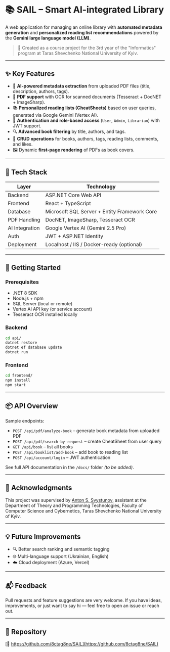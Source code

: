 # 📚 SAIL – Smart AI-integrated Library

A web application for managing an online library with **automated metadata generation** and **personalized reading list recommendations** powered by the **Gemini large language model (LLM)**.

> 🚀 Created as a course project for the 3rd year of the "Informatics" program at Taras Shevchenko National University of Kyiv.

---

## ✨ Key Features

* 🧠 **AI-powered metadata extraction** from uploaded PDF files (title, description, authors, tags).
* 📄 **PDF support** with OCR for scanned documents (Tesseract + DocNET + ImageSharp).
* 📚 **Personalized reading lists (CheatSheets)** based on user queries, generated via Google Gemini (Vertex AI).
* 🔐 **Authentication and role-based access** (`User`, `Admin`, `Librarian`) with JWT support.
* 🔍 **Advanced book filtering** by title, authors, and tags.
* 💾 **CRUD operations** for books, authors, tags, reading lists, comments, and likes.
* 🖼️ Dynamic **first-page rendering** of PDFs as book covers.

---

## 🧰 Tech Stack

| Layer          | Technology                                   |
| -------------- | -------------------------------------------- |
| Backend        | ASP.NET Core Web API                         |
| Frontend       | React + TypeScript                           |
| Database       | Microsoft SQL Server + Entity Framework Core |
| PDF Handling   | DocNET, ImageSharp, Tesseract OCR            |
| AI Integration | Google Vertex AI (Gemini 2.5 Pro)            |
| Auth           | JWT + ASP.NET Identity                       |
| Deployment     | Localhost / IIS / Docker-ready (optional)    |

---

## 🚀 Getting Started

### Prerequisites

* .NET 8 SDK
* Node.js + npm
* SQL Server (local or remote)
* Vertex AI API key (or service account)
* Tesseract OCR installed locally

### Backend

```bash
cd api/
dotnet restore
dotnet ef database update
dotnet run
```

### Frontend

```bash
cd frontend/
npm install
npm start
```

---

## 📦 API Overview

Sample endpoints:

* `POST /api/pdf/analyze-book` – generate book metadata from uploaded PDF
* `POST /api/pdf/search-by-request` – create CheatSheet from user query
* `GET /api/book` – list all books
* `POST /api/booklist/add-book` – add book to reading list
* `POST /api/account/login` – JWT authentication

See full API documentation in the `/docs/` folder *(to be added)*.

---

<!-- ## 📸 Screenshots

> *(Insert here if needed: search page, book details, read-list generator, admin dashboard...)*

--- -->

## 🙏 Acknowledgments

This project was supervised by [Anton S. Svystunov](https://www.linkedin.com/in/anton-svystunov/), assistant at the Department of Theory and Programming Technologies, Faculty of Computer Science and Cybernetics, Taras Shevchenko National University of Kyiv.

---

## 💡 Future Improvements

* 🔍 Better search ranking and semantic tagging
* 🌐 Multi-language support (Ukrainian, English)
* ☁️ Cloud deployment (Azure, Vercel)

---

## 📬 Feedback

Pull requests and feature suggestions are very welcome. If you have ideas, improvements, or just want to say hi — feel free to open an issue or reach out.

---

## 📎 Repository

[🔗 https://github.com/8ctag8ne/SAIL](https://github.com/8ctag8ne/SAIL)

